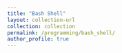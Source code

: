 ```yaml
---
title: "Bash Shell"
layout: collection-url
collection: collection
permalink: /programming/bash_shell/
author_profile: true
---
```

